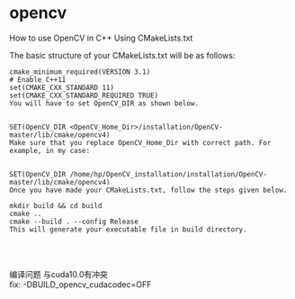 # opencv 



How to use OpenCV in C++
Using CMakeLists.txt

The basic structure of your CMakeLists.txt will be as follows:

```
cmake_minimum_required(VERSION 3.1)
# Enable C++11
set(CMAKE_CXX_STANDARD 11)
set(CMAKE_CXX_STANDARD_REQUIRED TRUE)
You will have to set OpenCV_DIR as shown below.


SET(OpenCV_DIR <OpenCV_Home_Dir>/installation/OpenCV-master/lib/cmake/opencv4)
Make sure that you replace OpenCV_Home_Dir with correct path. For example, in my case:


SET(OpenCV_DIR /home/hp/OpenCV_installation/installation/OpenCV-master/lib/cmake/opencv4)
Once you have made your CMakeLists.txt, follow the steps given below.
``` 




```
mkdir build && cd build
cmake ..
cmake --build . --config Release
This will generate your executable file in build directory.

```

<br><br>

编译问题 与cuda10.0有冲突  
fix:  -DBUILD_opencv_cudacodec=OFF